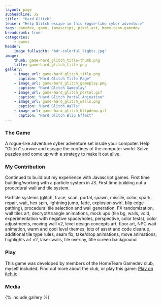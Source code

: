```yaml
---
layout: page
subheadline: JS
title:  "Hard Glitch"
teaser: "Help Glitch escape in this rogue-like cyber adventure"
tags: gamedev, game, javascript, pixel-art, home-team-gamedev
breadcrumb: true
categories:
    - games
header:
    image_fullwidth: "hdr-colorful_lights.jpg"
image:
    thumb: game-hard_glitch_title-thumb.png
    title: game-hard_glitch_title.png
gallery:
    - image_url: game-hard_glitch_title.png
      caption: "Hard Glitch Title Page"
    - image_url: game-hard_glitch_gameplay.png
      caption: "Hard Glitch Gameplay"
    - image_url: game-hard_glitch_portal.gif
      caption: "Hard Glitch Portal Animation"
    - image_url: game-hard_glitch_walls.png
      caption: "Hard Glitch Walls"
    - image_url: game-hard_glitch_blipdemo.gif
      caption: "Hard Glitch Blip Effect"
---
```


### The Game

A rogue-like adventure cyber adventure set inside your computer.  Help "Glitch" survive and escape the confines of the computer world.  Solve puzzles and come up with a strategy to make it out alive.

### My Contribution

Continued to build out my experience with Javascript games.  First time building/working with a particle system in JS.  First time building out a procedural wall and tile system.

Particle systems (glitch, trace, scan, portal, spawn, missile, color, spark, repair, wait, hex spin,
lightning jump, fade, explosion swirl, blip edge pathing), procedural tile selection and wall generation, FX randomization,
wall tiles art, decrypt/triangle animations, mock ups (tile bg, walls, void, experimentation with negative space/holes,
perspective, color tests), color adjustments, moving wall v2, level design concepts art, floor art, NPC wait animation, warm and
cool level themes, lots of asset and code cleanup, additional tile type rules, seam fix, take/drop animations, move animations,
highlights art v2, laser walls, tile overlay, title screen background

### Play

This game was developed by members of the HomeTeam Gamedev club, myself included.  Find out more about the
club, or play this game: [Play on itch.io](https://klaim.itch.io/hardglitch)

### Media
{% include gallery %}